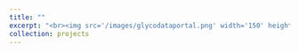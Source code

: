 ```yaml
---
title: ""
excerpt: "<br><img src='/images/glycodataportal.png' width='150' height='171' style='float:left'> <img src='/images/white_bar.png' style='float:left'> <img src='/images/white_bar.png' style='float:left'> GlyCoDataPortal is a database to facilitate glycan syntax transformation thereby speeds up the extraction of integrative insight. It bridges the gaps left by inconsistently identified glycans across datasets and tremendously enriching the information content of the data. It's a private GitHub repo for lab use only."
collection: projects
---
```

